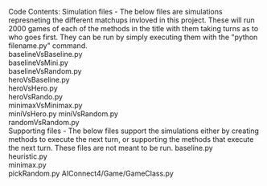 Code Contents:
	Simulation files - The below files are simulations represneting the different matchups invloved in this project. These will run 2000 games of each of the methods in the title with them taking turns as to who goes first. They can be run by simply executing them with the "python filename.py" command.  
		baselineVsBaseline.py  
		baselineVsMini.py  
		baselineVsRandom.py  
		heroVsBaseline.py  
		heroVsHero.py  
		heroVsRando.py  
		minimaxVsMinimax.py  
		miniVsHero.py
		miniVsRandom.py  
		randomVsRandom.py  
	Supporting files - The below files support the simulations either by creating methods to execute the next turn, or supporting the methods that execute the next turn. These files are not meant to be run.
		baseline.py  
		heuristic.py  
		minimax.py  
		pickRandom.py
		AIConnect4/Game/GameClass.py  
